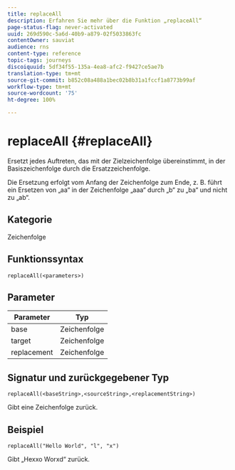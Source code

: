 ```yaml
---
title: replaceAll
description: Erfahren Sie mehr über die Funktion „replaceAll“
page-status-flag: never-activated
uuid: 269d590c-5a6d-40b9-a879-02f5033863fc
contentOwner: sauviat
audience: rns
content-type: reference
topic-tags: journeys
discoiquuid: 5df34f55-135a-4ea8-afc2-f9427ce5ae7b
translation-type: tm+mt
source-git-commit: b852c08a488a1bec02b8b31a1fccf1a8773b99af
workflow-type: tm+mt
source-wordcount: '75'
ht-degree: 100%

---
```



# replaceAll {#replaceAll}

Ersetzt jedes Auftreten, das mit der Zielzeichenfolge übereinstimmt, in der Basiszeichenfolge durch die Ersatzzeichenfolge.

Die Ersetzung erfolgt vom Anfang der Zeichenfolge zum Ende, z. B. führt ein Ersetzen von „aa“ in der Zeichenfolge „aaa“ durch „b“ zu „ba“ und nicht zu „ab“.

## Kategorie

Zeichenfolge

## Funktionssyntax

`replaceAll(<parameters>)`

## Parameter

| Parameter | Typ |
|-----------|--------------|
| base | Zeichenfolge |
| target | Zeichenfolge |
| replacement | Zeichenfolge |

## Signatur und zurückgegebener Typ

`replaceAll(<baseString>,<sourceString>,<replacementString>)`

Gibt eine Zeichenfolge zurück.

## Beispiel

`replaceAll("Hello World", "l", "x")`

Gibt „Hexxo Worxd“ zurück.
